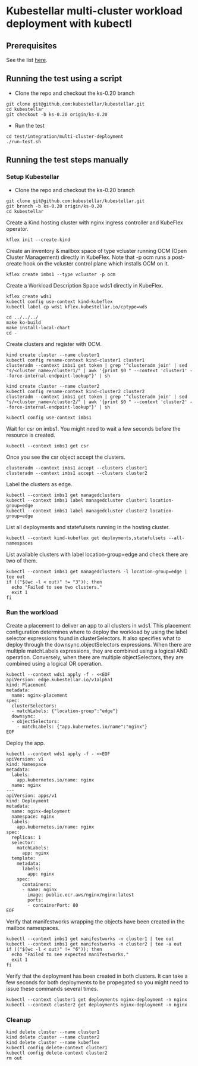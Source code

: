 # Kubestellar multi-cluster workload deployment with kubectl

## Prerequisites
See the list [here](https://github.com/kubestellar/kubestellar/blob/ks-0.20/test/pre-reqs.md).

## Running the test using a script
- Clone the repo and checkout the ks-0.20 branch
```
git clone git@github.com:kubestellar/kubestellar.git
cd kubestellar
git checkout -b ks-0.20 origin/ks-0.20
```
- Run the test
```
cd test/integration/multi-cluster-deployment
./run-test.sh
```

## Running the test steps manually
### Setup Kubestellar
- Clone the repo and checkout the ks-0.20 branch
```
git clone git@github.com:kubestellar/kubestellar.git
git branch -b ks-0.20 origin/ks-0.20
cd kubestellar
```

Create a Kind hosting cluster with nginx ingress controller and KubeFlex operator.
```
kflex init --create-kind
```

Create an inventory & mailbox space of type vcluster running OCM (Open Cluster Management) directly in KubeFlex. Note that -p ocm runs a post-create hook on the vcluster control plane which installs OCM on it.
```
kflex create imbs1 --type vcluster -p ocm
```

Create a Workload Description Space wds1 directly in KubeFlex.
```
kflex create wds1
kubectl config use-context kind-kubeflex
kubectl label cp wds1 kflex.kubestellar.io/cptype=wds

cd ../../../
make ko-build
make install-local-chart
cd -
```

Create clusters and register with OCM.
```
kind create cluster --name cluster1
kubectl config rename-context kind-cluster1 cluster1
clusteradm --context imbs1 get token | grep '^clusteradm join' | sed "s/<cluster_name>/cluster1/" | awk '{print $0 " --context 'cluster1' --force-internal-endpoint-lookup"}' | sh

kind create cluster --name cluster2
kubectl config rename-context kind-cluster2 cluster2
clusteradm --context imbs1 get token | grep '^clusteradm join' | sed "s/<cluster_name>/cluster2/" | awk '{print $0 " --context 'cluster2' --force-internal-endpoint-lookup"}' | sh

kubectl config use-context imbs1
```

Wait for csr on imbs1. You might need to wait a few seconds before the resource is created.
```
kubectl --context imbs1 get csr 
```

Once you see the csr object accept the clusters.
```
clusteradm --context imbs1 accept --clusters cluster1
clusteradm --context imbs1 accept --clusters cluster2
```

Label the clusters as edge.
```
kubectl --context imbs1 get managedclusters
kubectl --context imbs1 label managedcluster cluster1 location-group=edge
kubectl --context imbs1 label managedcluster cluster2 location-group=edge
```

List all deployments and statefulsets running in the hosting cluster.
```
kubectl --context kind-kubeflex get deployments,statefulsets --all-namespaces
```

List available clusters with label location-group=edge and check there are two of them.
```
kubectl --context imbs1 get managedclusters -l location-group=edge | tee out
if (("$(wc -l < out)" != "3")); then
  echo "Failed to see two clusters."
  exit 1
fi
```

### Run the workload 
Create a placement to deliver an app to all clusters in wds1.
This placement configuration determines where to deploy the workload by using the label selector expressions found in clusterSelectors. It also specifies what to deploy through the downsync.objectSelectors expressions. When there are multiple matchLabels expressions, they are combined using a logical AND operation. Conversely, when there are multiple objectSelectors, they are combined using a logical OR operation.
```
kubectl --context wds1 apply -f - <<EOF
apiVersion: edge.kubestellar.io/v1alpha1
kind: Placement
metadata:
  name: nginx-placement
spec:
  clusterSelectors:
  - matchLabels: {"location-group":"edge"}
  downsync:
  - objectSelectors:
    - matchLabels: {"app.kubernetes.io/name":"nginx"}
EOF
```

Deploy the app.
```
kubectl --context wds1 apply -f - <<EOF
apiVersion: v1
kind: Namespace
metadata:
  labels:
    app.kubernetes.io/name: nginx
  name: nginx
---
apiVersion: apps/v1
kind: Deployment
metadata:
  name: nginx-deployment
  namespace: nginx
  labels:
    app.kubernetes.io/name: nginx
spec:
  replicas: 1
  selector:
    matchLabels:
      app: nginx
  template:
    metadata:
      labels:
        app: nginx
    spec:
      containers:
      - name: nginx
        image: public.ecr.aws/nginx/nginx:latest
        ports:
        - containerPort: 80
EOF
```

Verify that manifestworks wrapping the objects have been created in the mailbox namespaces.
```
kubectl --context imbs1 get manifestworks -n cluster1 | tee out
kubectl --context imbs1 get manifestworks -n cluster2 | tee -a out
if (("$(wc -l < out)" != "6")); then
  echo "Failed to see expected manifestworks."
  exit 1
fi
```

Verify that the deployment has been created in both clusters. It can take a few seconds for both deployments to be propegated so you might need to issue these commands several times.
```
kubectl --context cluster1 get deployments nginx-deployment -n nginx 
kubectl --context cluster2 get deployments nginx-deployment -n nginx 
```

### Cleanup
```
kind delete cluster --name cluster1
kind delete cluster --name cluster2
kind delete cluster --name kubeflex
kubectl config delete-context cluster1
kubectl config delete-context cluster2
rm out
```


